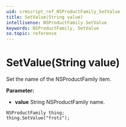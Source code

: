 ```yaml
---
uid: crmscript_ref_NSProductFamily_SetValue
title: SetValue(String value)
intellisense: NSProductFamily.SetValue
keywords: NSProductFamily, SetValue
so.topic: reference
---
```


# SetValue(String value)

Set the name of the NSProductFamily item.

**Parameter:** 
* **value** String NSProductFamily name.

```crmscript
NSProductFamily thing;
thing.SetValue("frotz");
```

